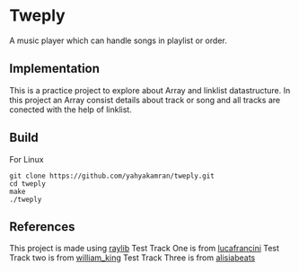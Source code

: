 # Tweply
A music player which can handle songs in playlist or order.

## Implementation

This is a practice project to explore about Array and linklist datastructure.
In this project an Array consist details about track or song and all tracks 
are conected with the help of linklist.

## Build
For Linux
```console
git clone https://github.com/yahyakamran/tweply.git
cd tweply
make
./tweply
```

## References
This project is made using [raylib](https://www.raylib.com/)
Test Track One is from [lucafrancini](https://pixabay.com/users/lucafrancini-19914738/)
Test Track two is from [william_king](https://pixabay.com/users/william_king-33448498/)
Test Track Three is from [alisiabeats](https://pixabay.com/users/alisiabeats-39461785/)
